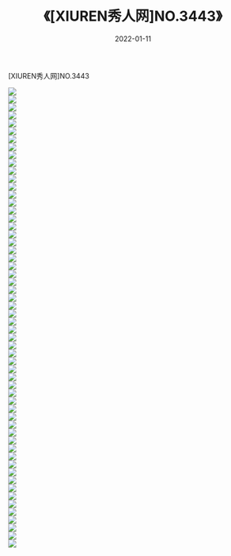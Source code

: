 ﻿---
layout: post
title:  《[XIUREN秀人网]NO.3443》
date:   2022-01-11
img: http://img.660000.xyz/Sharelink/秀人网/秀人网第04部分/[XIUREN秀人网]NO.3443/000.jpg
categories: [美女, 清纯, 唯美]
---

[XIUREN秀人网]NO.3443

 ![](http://img.660000.xyz/Sharelink/秀人网/秀人网第04部分/[XIUREN秀人网]NO.3443/001.jpg) <br>![](http://img.660000.xyz/Sharelink/秀人网/秀人网第04部分/[XIUREN秀人网]NO.3443/002.jpg) <br>![](http://img.660000.xyz/Sharelink/秀人网/秀人网第04部分/[XIUREN秀人网]NO.3443/003.jpg) <br>![](http://img.660000.xyz/Sharelink/秀人网/秀人网第04部分/[XIUREN秀人网]NO.3443/004.jpg) <br>![](http://img.660000.xyz/Sharelink/秀人网/秀人网第04部分/[XIUREN秀人网]NO.3443/005.jpg) <br>![](http://img.660000.xyz/Sharelink/秀人网/秀人网第04部分/[XIUREN秀人网]NO.3443/006.jpg) <br>![](http://img.660000.xyz/Sharelink/秀人网/秀人网第04部分/[XIUREN秀人网]NO.3443/007.jpg) <br>![](http://img.660000.xyz/Sharelink/秀人网/秀人网第04部分/[XIUREN秀人网]NO.3443/008.jpg) <br>![](http://img.660000.xyz/Sharelink/秀人网/秀人网第04部分/[XIUREN秀人网]NO.3443/009.jpg) <br>![](http://img.660000.xyz/Sharelink/秀人网/秀人网第04部分/[XIUREN秀人网]NO.3443/010.jpg) <br>![](http://img.660000.xyz/Sharelink/秀人网/秀人网第04部分/[XIUREN秀人网]NO.3443/011.jpg) <br>![](http://img.660000.xyz/Sharelink/秀人网/秀人网第04部分/[XIUREN秀人网]NO.3443/012.jpg) <br>![](http://img.660000.xyz/Sharelink/秀人网/秀人网第04部分/[XIUREN秀人网]NO.3443/013.jpg) <br>![](http://img.660000.xyz/Sharelink/秀人网/秀人网第04部分/[XIUREN秀人网]NO.3443/014.jpg) <br>![](http://img.660000.xyz/Sharelink/秀人网/秀人网第04部分/[XIUREN秀人网]NO.3443/015.jpg) <br>![](http://img.660000.xyz/Sharelink/秀人网/秀人网第04部分/[XIUREN秀人网]NO.3443/016.jpg) <br>![](http://img.660000.xyz/Sharelink/秀人网/秀人网第04部分/[XIUREN秀人网]NO.3443/017.jpg) <br>![](http://img.660000.xyz/Sharelink/秀人网/秀人网第04部分/[XIUREN秀人网]NO.3443/018.jpg) <br>![](http://img.660000.xyz/Sharelink/秀人网/秀人网第04部分/[XIUREN秀人网]NO.3443/019.jpg) <br>![](http://img.660000.xyz/Sharelink/秀人网/秀人网第04部分/[XIUREN秀人网]NO.3443/020.jpg) <br>![](http://img.660000.xyz/Sharelink/秀人网/秀人网第04部分/[XIUREN秀人网]NO.3443/021.jpg) <br>![](http://img.660000.xyz/Sharelink/秀人网/秀人网第04部分/[XIUREN秀人网]NO.3443/022.jpg) <br>![](http://img.660000.xyz/Sharelink/秀人网/秀人网第04部分/[XIUREN秀人网]NO.3443/023.jpg) <br>![](http://img.660000.xyz/Sharelink/秀人网/秀人网第04部分/[XIUREN秀人网]NO.3443/024.jpg) <br>![](http://img.660000.xyz/Sharelink/秀人网/秀人网第04部分/[XIUREN秀人网]NO.3443/025.jpg) <br>![](http://img.660000.xyz/Sharelink/秀人网/秀人网第04部分/[XIUREN秀人网]NO.3443/026.jpg) <br>![](http://img.660000.xyz/Sharelink/秀人网/秀人网第04部分/[XIUREN秀人网]NO.3443/027.jpg) <br>![](http://img.660000.xyz/Sharelink/秀人网/秀人网第04部分/[XIUREN秀人网]NO.3443/028.jpg) <br>![](http://img.660000.xyz/Sharelink/秀人网/秀人网第04部分/[XIUREN秀人网]NO.3443/029.jpg) <br>![](http://img.660000.xyz/Sharelink/秀人网/秀人网第04部分/[XIUREN秀人网]NO.3443/030.jpg) <br>![](http://img.660000.xyz/Sharelink/秀人网/秀人网第04部分/[XIUREN秀人网]NO.3443/031.jpg) <br>![](http://img.660000.xyz/Sharelink/秀人网/秀人网第04部分/[XIUREN秀人网]NO.3443/032.jpg) <br>![](http://img.660000.xyz/Sharelink/秀人网/秀人网第04部分/[XIUREN秀人网]NO.3443/033.jpg) <br>![](http://img.660000.xyz/Sharelink/秀人网/秀人网第04部分/[XIUREN秀人网]NO.3443/034.jpg) <br>![](http://img.660000.xyz/Sharelink/秀人网/秀人网第04部分/[XIUREN秀人网]NO.3443/035.jpg) <br>![](http://img.660000.xyz/Sharelink/秀人网/秀人网第04部分/[XIUREN秀人网]NO.3443/036.jpg) <br>![](http://img.660000.xyz/Sharelink/秀人网/秀人网第04部分/[XIUREN秀人网]NO.3443/037.jpg) <br>![](http://img.660000.xyz/Sharelink/秀人网/秀人网第04部分/[XIUREN秀人网]NO.3443/038.jpg) <br>![](http://img.660000.xyz/Sharelink/秀人网/秀人网第04部分/[XIUREN秀人网]NO.3443/039.jpg) <br>![](http://img.660000.xyz/Sharelink/秀人网/秀人网第04部分/[XIUREN秀人网]NO.3443/040.jpg) <br>![](http://img.660000.xyz/Sharelink/秀人网/秀人网第04部分/[XIUREN秀人网]NO.3443/041.jpg) <br>![](http://img.660000.xyz/Sharelink/秀人网/秀人网第04部分/[XIUREN秀人网]NO.3443/042.jpg) <br>![](http://img.660000.xyz/Sharelink/秀人网/秀人网第04部分/[XIUREN秀人网]NO.3443/043.jpg) <br>![](http://img.660000.xyz/Sharelink/秀人网/秀人网第04部分/[XIUREN秀人网]NO.3443/044.jpg) <br>![](http://img.660000.xyz/Sharelink/秀人网/秀人网第04部分/[XIUREN秀人网]NO.3443/045.jpg) <br>![](http://img.660000.xyz/Sharelink/秀人网/秀人网第04部分/[XIUREN秀人网]NO.3443/046.jpg) <br>![](http://img.660000.xyz/Sharelink/秀人网/秀人网第04部分/[XIUREN秀人网]NO.3443/047.jpg) <br>![](http://img.660000.xyz/Sharelink/秀人网/秀人网第04部分/[XIUREN秀人网]NO.3443/048.jpg) <br>![](http://img.660000.xyz/Sharelink/秀人网/秀人网第04部分/[XIUREN秀人网]NO.3443/049.jpg) <br>![](http://img.660000.xyz/Sharelink/秀人网/秀人网第04部分/[XIUREN秀人网]NO.3443/050.jpg) <br>![](http://img.660000.xyz/Sharelink/秀人网/秀人网第04部分/[XIUREN秀人网]NO.3443/051.jpg) <br>![](http://img.660000.xyz/Sharelink/秀人网/秀人网第04部分/[XIUREN秀人网]NO.3443/052.jpg) <br>![](http://img.660000.xyz/Sharelink/秀人网/秀人网第04部分/[XIUREN秀人网]NO.3443/053.jpg) <br>![](http://img.660000.xyz/Sharelink/秀人网/秀人网第04部分/[XIUREN秀人网]NO.3443/054.jpg) <br>![](http://img.660000.xyz/Sharelink/秀人网/秀人网第04部分/[XIUREN秀人网]NO.3443/055.jpg) <br>![](http://img.660000.xyz/Sharelink/秀人网/秀人网第04部分/[XIUREN秀人网]NO.3443/056.jpg) <br>![](http://img.660000.xyz/Sharelink/秀人网/秀人网第04部分/[XIUREN秀人网]NO.3443/057.jpg) <br>![](http://img.660000.xyz/Sharelink/秀人网/秀人网第04部分/[XIUREN秀人网]NO.3443/058.jpg) <br>